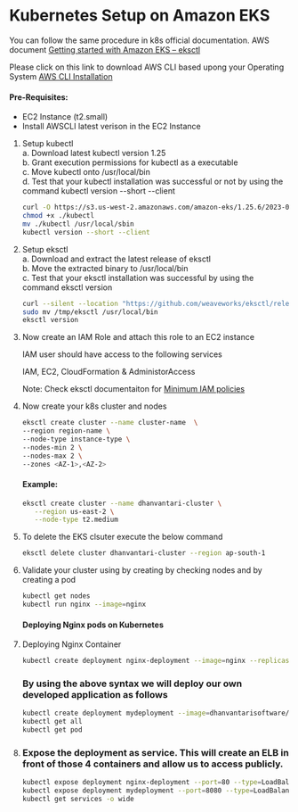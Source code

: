 # Kubernetes Setup on Amazon EKS

You can follow the same procedure in k8s official documentation. AWS document [Getting started with Amazon EKS – eksctl](https://docs.aws.amazon.com/eks/latest/userguide/getting-started-eksctl.html)

Please click on this link to download AWS CLI based upong your Operating System [AWS CLI Installation](https://docs.aws.amazon.com/cli/latest/userguide/getting-started-install.html)
#### Pre-Requisites:
  - EC2 Instance (t2.small)
  - Install AWSCLI latest verison in the EC2 Instance

1. Setup kubectl \
   a. Download latest kubectl version 1.25 \
   b. Grant execution permissions for kubectl as a executable \
   c. Move kubectl onto /usr/local/bin \
   d. Test that your kubectl installation was successful or not by using the command kubectl version --short --client

   ```sh
   curl -O https://s3.us-west-2.amazonaws.com/amazon-eks/1.25.6/2023-01-30/bin/linux/amd64/kubectl
   chmod +x ./kubectl
   mv ./kubectl /usr/local/sbin
   kubectl version --short --client
   ```
2. Setup eksctl \
   a. Download and extract the latest release of eksctl \
   b. Move the extracted binary to /usr/local/bin \
   c. Test that your eksctl installation was successful by using the command eksctl version

   ```sh
   curl --silent --location "https://github.com/weaveworks/eksctl/releases/latest/download/eksctl_$(uname -s)_amd64.tar.gz" | tar xz -C /tmp
   sudo mv /tmp/eksctl /usr/local/bin
   eksctl version
   ```

3. Now create an IAM Role and attach this role to an EC2 instance

   IAM user should have access to the following services

   IAM, EC2, CloudFormation & AdministorAccess
   
   Note: Check eksctl documentaiton for [Minimum IAM policies](https://eksctl.io/usage/minimum-iam-policies/)

4. Now create your k8s cluster and nodes
   ```sh
   eksctl create cluster --name cluster-name  \
   --region region-name \
   --node-type instance-type \
   --nodes-min 2 \
   --nodes-max 2 \
   --zones <AZ-1>,<AZ-2>
   ```

   #### Example:
   ```sh
   eksctl create cluster --name dhanvantari-cluster \
      --region us-east-2 \
      --node-type t2.medium
    ```

6. To delete the EKS clsuter execute the below command
   ```sh
   eksctl delete cluster dhanvantari-cluster --region ap-south-1
   ```

7. Validate your cluster using by creating by checking nodes and by creating a pod
   ```sh
   kubectl get nodes
   kubectl run nginx --image=nginx
   ```

   #### Deploying Nginx pods on Kubernetes
1. Deploying Nginx Container
    ```sh
    kubectl create deployment nginx-deployment --image=nginx --replicas=4 --port=80
    ```
    ### By using the above syntax we will deploy our own developed application as follows
    ```sh
    kubectl create deployment mydeployment --image=dhanvantarisoftware/dhanvantari-image --replicas=4 --port=8080
    kubectl get all
    kubectl get pod
   ```

1. ### Expose the deployment as service. This will create an ELB in front of those 4 containers and allow us to access publicly.
   ```sh
   kubectl expose deployment nginx-deployment --port=80 --type=LoadBalancer
   kubectl expose deployment mydeployment --port=8080 --type=LoadBalancer
   kubectl get services -o wide
   ```
